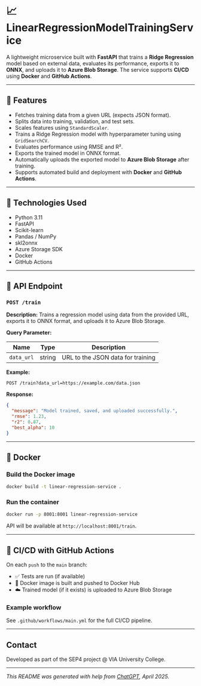 # 📈 LinearRegressionModelTrainingService

A lightweight microservice built with **FastAPI** that trains a **Ridge Regression** model based on external data, evaluates its performance, exports it to **ONNX**, and uploads it to **Azure Blob Storage**. The service supports **CI/CD** using **Docker** and **GitHub Actions**.

---

## 🔧 Features

- Fetches training data from a given URL (expects JSON format).
- Splits data into training, validation, and test sets.
- Scales features using `StandardScaler`.
- Trains a Ridge Regression model with hyperparameter tuning using `GridSearchCV`.
- Evaluates performance using RMSE and R².
- Exports the trained model in ONNX format.
- Automatically uploads the exported model to **Azure Blob Storage** after training.
- Supports automated build and deployment with **Docker** and **GitHub Actions**.

---

## 📆 Technologies Used

- Python 3.11
- FastAPI
- Scikit-learn
- Pandas / NumPy
- skl2onnx
- Azure Storage SDK
- Docker
- GitHub Actions

---

## 🚀 API Endpoint

### `POST /train`

**Description:** Trains a regression model using data from the provided URL, exports it to ONNX format, and uploads it to Azure Blob Storage.

**Query Parameter:**

| Name       | Type   | Description                       |
|------------|--------|-----------------------------------|
| `data_url` | string | URL to the JSON data for training |

**Example:**

```http
POST /train?data_url=https://example.com/data.json
```

**Response:**

```json
{
  "message": "Model trained, saved, and uploaded successfully.",
  "rmse": 1.23,
  "r2": 0.87,
  "best_alpha": 10
}
```

---

## 🐳 Docker

### Build the Docker image

```bash
docker build -t linear-regression-service .
```

### Run the container

```bash
docker run -p 8001:8001 linear-regression-service
```

API will be available at `http://localhost:8001/train`.

---

## 🔁 CI/CD with GitHub Actions

On each `push` to the `main` branch:

- ✅ Tests are run (if available)
- 🐳 Docker image is built and pushed to Docker Hub
- ☁️ Trained model (if it exists) is uploaded to Azure Blob Storage

### Example workflow

See `.github/workflows/main.yml` for the full CI/CD pipeline.

---

## Contact

Developed as part of the SEP4 project @ VIA University College.

---

*This README was generated with help from [ChatGPT](https://chat.openai.com), April 2025.*